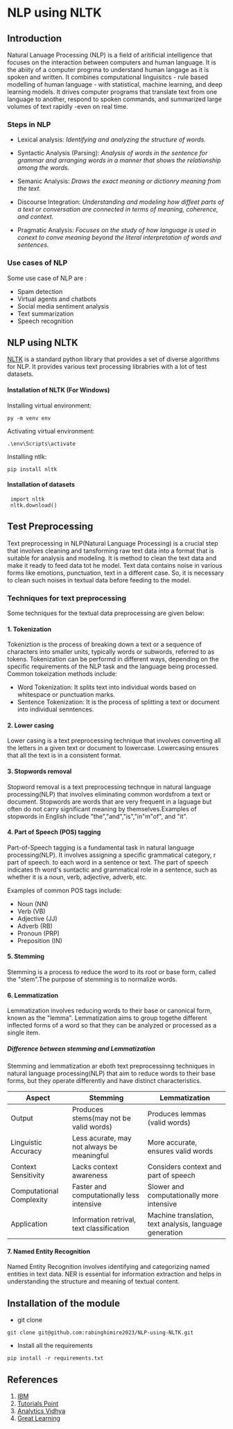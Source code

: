 
# NLP using NLTK

## Introduction
Natural Lanuage Processing (NLP) is a field of aritificial intelligence that focuses on the interaction between computers and human language. It is the abiity of a computer progrma to understand human langage as it is spoken and written. It combines computational linguisitcs - rule based modelling of human language - with statistical, machine learning, and deep learning models. It drives computer programs that translate text from one language to another, respond to spoken commands, and summarized large volumes of text rapidly -even on real time.

### Steps in NLP
- Lexical analysis: _Identifying and analyzing the structure of words._
   
- Syntactic Analysis (Parsing): _Analysis of words in the sentence for grammar and arranging words in a manner that shows the relationship among the words._

- Semanic Analysis: _Draws the exact meaning or dictionry meaning from the text._

- Discourse Integration: _Understanding and modeling how diffeet parts of a text or conversation are connected in terms of meaning, coherence, and context._

- Pragmatic Analysis: _Focuses on the study of how language is used in conext to conve meaning beyond the literal interpretation of words and sentences._

### Use cases of NLP
Some use case of NLP are :
- Spam detection
- Virtual agents and chatbots
- Social media sentiment analysis
- Text summarization
- Speech recognition

## NLP using NLTK
[NLTK](https://www.nltk.org/) is a standard python library that provides a set of diverse algorithms for NLP. It provides various text processing librabries with a lot of test datasets.
#### Installation of NLTK (For Windows)
Installing  virtual environment:
```
py -m venv env
```
Activating virtual environment:
```
.\env\Scripts\activate
```
Installing ntlk:

```
pip install nltk
```

#### Installation of datasets
```
 import nltk
 nltk.download()
```
## Test Preprocessing
Text preprocessing in NLP(Natural Language Processing) is a crucial step that involves cleaning and tansforming raw text data into a format that is suitable for analysis and modeling. It is method to clean the text data and make it ready to feed data tot he model. Text data contains noise in various forms like emotions, punctuation, text in a different case. So, it is necessary to clean such noises in textual data before feeding to the model.

###  Techniques for text preprocessing
Some techniques for the textual data preprocessing are given below:
#### 1. Tokenization
Tokeniztion is the process of breaking down a text or a sequence of characters into smaller units, typically words or subwords, referred to as tokens. Tokenization can be performd in different ways, depending on the specific requirements of the NLP task and the language being processed. Common tokeization methods include:
- Word Tokenization:
    It splits text into individual words based on whitespace or punctuation marks.
- Sentence Tokenization: 
    It is the process of splitting a text or document into individual senntences. 
#### 2. Lower casing
Lower casing is a text preprocessing technique that involves converting all the letters in a given text or document to lowercase. Lowercasing ensures that all the text is in a consistent format. 
#### 3. Stopwords removal
Stopword removal is a text preprocessing technque in natural language processing(NLP)
that involves eliminating common wordsfrom a text or document. Stopwords are words that are very frequent in a laguage but often do not carry significant meaning by themselves.Examples of stopwords in English include "the","and","is","in"m"of", and "it".
#### 4. Part of Speech (POS) tagging
Part-of-Speech tagging is a fundamental task in natural language processing(NLP). It involves assigning a specific grammatical category, r part of speech. to each word in a sentence or text. The part of speech indicates th word's suntactic and grammatical role in a sentence, such as whether it is a noun, verb, adjective, adverb, etc.

Examples of common POS tags include:
- Noun (NN)
- Verb (VB)
- Adjective (JJ)
- Adverb (RB)
- Pronoun (PRP)
- Preposition (IN)

#### 5. Stemming
Stemming is a process to reduce the word to its root or base form, called the "stem".The purpose of stemming is to normalize words.

#### 6. Lemmatization
Lemmatization involves reducing words to their base or canonical form, known as the "lemma". Lemmatization aims to group togethe different inflected forms of a word so that they can be analyzed or processed as a single item.

##### Difference between stemming and Lemmatization
Stemming and lemmatization ar eboth text preprocessinng techniques in natural language processing(NLP) that aim to reduce words to their base forms, but they operate differently and have distinct characteristics.

| Aspect | Stemming | Lemmatization |
|--- | --- | --- |
| Output | Produces stems(may not be valid words) | Produces lemmas (valid words) |
| Linguistic Accuracy | Less acurate, may not always be meaningful | More accurate, ensures valid words |
| Context Sensitivity  | Lacks context awareness | Considers context and part of speech |
| Computational Complexity | Faster and computationally less intensive | Slower and computationally more intensive |
| Application | Information retrival, text classification | Machine translation, text analysis, language generation |


#### 7. Named Entity Recognition
Named Entity Recognition involves identifying and categorizing named entities in text data. NER is essential for information extraction and helps in understanding the structure and meaning of textual content.

## Installation of the module
- git clone 
```
git clone git@github.com:rabinghimire2023/NLP-using-NLTK.git
```
- Install all the requirements
```
pip install -r requirements.txt
```


## References
1. [IBM](https://www.ibm.com/topics/natural-language-processing)
2. [Tutorials Point](https://www.tutorialspoint.com/artificial_intelligence/artificial_intelligence_natural_language_processing.htm)
3. [Analytics Vidhya](https://www.analyticsvidhya.com/blog/2021/06/must-known-techniques-for-text-preprocessing-in-nlp/)
4. [Great Learning](https://www.mygreatlearning.com/blog/nltk-tutorial-with-python/)




